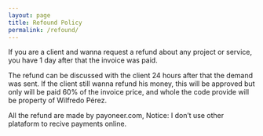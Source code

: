```yaml
---
layout: page
title: Refound Policy
permalink: /refound/
---
```


If you are a client and wanna request a refund about any project or service, you have 1 day after that the invoice was paid.

The refund can be discussed with the client 24 hours after that the demand was sent. If the client still wanna refund his money, this will be approved but only will be paid 60% of the invoice price, and whole the code provide will be property of Wilfredo Pérez.

All the refund are made by payoneer.com, Notice: I don’t use other plataform to recive payments online.
